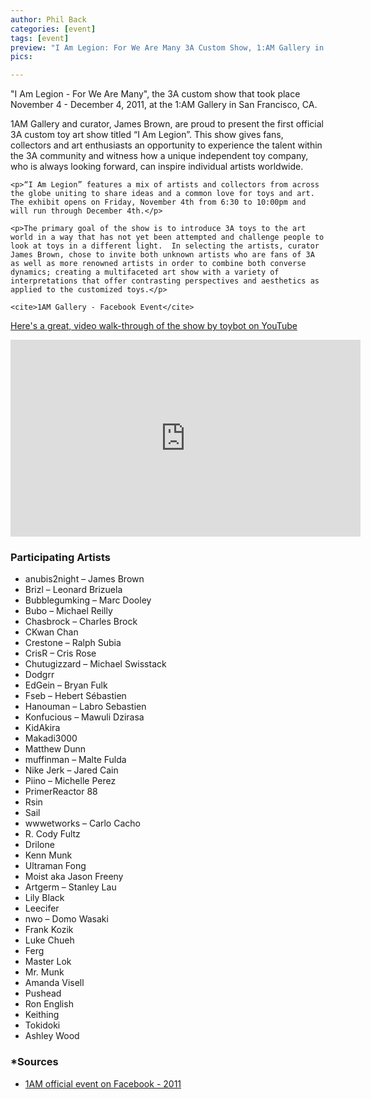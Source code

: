 ```yaml
---
author: Phil Back
categories: [event]
tags: [event]
preview: "I Am Legion: For We Are Many 3A Custom Show, 1:AM Gallery in San Francisco, CA, 2011"
pics:

---
```

<div class="text-content text-lg">
<p>"I Am Legion - For We Are Many", the 3A custom show that took place November 4 - December 4, 2011, at the 1:AM Gallery in San Francisco, CA.</p>
</div>

<div class="blockquote">
    <p>1AM Gallery and curator, James Brown, are proud to present the first official 3A custom toy art show titled “I Am Legion”. This show gives fans, collectors and art enthusiasts an opportunity to experience the talent within the 3A community and witness how a unique independent toy company, who is always looking forward, can inspire individual artists worldwide.</p>

    <p>“I Am Legion” features a mix of artists and collectors from across the globe uniting to share ideas and a common love for toys and art. The exhibit opens on Friday, November 4th from 6:30 to 10:00pm and will run through December 4th.</p>

    <p>The primary goal of the show is to introduce 3A toys to the art world in a way that has not yet been attempted and challenge people to look at toys in a different light.  In selecting the artists, curator James Brown, chose to invite both unknown artists who are fans of 3A as well as more renowned artists in order to combine both converse dynamics; creating a multifaceted art show with a variety of interpretations that offer contrasting perspectives and aesthetics as applied to the customized toys.</p>

    <cite>1AM Gallery - Facebook Event</cite>
</div>

<p><a href="https://youtu.be/4UmZEif7550" target="_blank">Here's a great, video walk-through of the show by toybot on YouTube</a></p>

<div class="mb-3">
<iframe width="560" height="315" src="https://www.youtube.com/embed/4UmZEif7550" frameborder="0" allow="accelerometer; autoplay; encrypted-media; gyroscope; picture-in-picture" allowfullscreen></iframe>
</div>

<h3>Participating Artists</h3>
<ul>
<li>anubis2night – James Brown</li>
<li>Brizl – Leonard Brizuela</li>
<li>Bubblegumking –  Marc Dooley</li>
<li>Bubo –  Michael Reilly</li>
<li>Chasbrock – Charles Brock</li>
<li>CKwan Chan</li>
<li>Crestone – Ralph Subia</li>
<li>CrisR – Cris Rose</li>
<li>Chutugizzard – Michael Swisstack</li>
<li>Dodgrr</li>
<li>EdGein – Bryan Fulk</li>
<li>Fseb – Hebert Sébastien</li>
<li>Hanouman – Labro Sebastien</li>
<li>Konfucious – Mawuli Dzirasa</li>
<li>KidAkira</li>
<li>Makadi3000</li>
<li>Matthew Dunn</li>
<li>muffinman – Malte Fulda</li>
<li>Nike Jerk – Jared Cain</li>
<li>Piino – Michelle Perez</li>
<li>PrimerReactor 88</li>
<li>Rsin</li>
<li>Sail</li>
<li>wwwetworks – Carlo Cacho</li>
<li>R. Cody Fultz</li>
<li>Drilone</li>
<li>Kenn Munk</li>
<li>Ultraman Fong</li>
<li>Moist aka Jason Freeny</li>
<li>Artgerm – Stanley Lau</li>
<li>Lily Black</li>
<li>Leecifer</li>
<li>nwo – Domo Wasaki</li>
<li>Frank Kozik</li>
<li>Luke Chueh</li>
<li>Ferg</li>
<li>Master Lok</li>
<li>Mr. Munk</li>
<li>Amanda Visell</li>
<li>Pushead</li>
<li>Ron English</li>
<li>Keithing</li>
<li>Tokidoki</li>
<li>Ashley Wood</li>
</ul>


<h3>*Sources</h3>
<ul>
    <li><a href="https://www.facebook.com/events/1038113352883985/" target="_blank">1AM official event on Facebook - 2011</a></li>
</ul>

